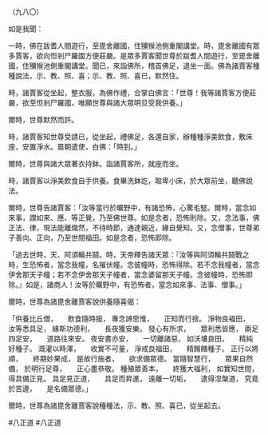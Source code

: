 （九八〇）

如是我聞：

一時，佛在跋耆人間遊行，至毘舍離國，住獼猴池側重閣講堂。時，毘舍離國有眾多賈客，欲向怛剎尸羅國方便莊嚴。是眾多賈客聞世尊於跋耆人間遊行，至毘舍離國，住獼猴池側重閣講堂。聞已，來詣佛所，稽首佛足，退坐一面。佛為諸賈客種種說法，示、教、照、喜；示、教、照、喜已，默然住。

時，諸賈客從坐起，整衣服，為佛作禮，合掌白佛言：「世尊！我等諸賈客方便莊嚴，欲至怛剎尸羅國，唯願世尊與諸大眾明旦受我供養。」

爾時，世尊默然而許。

時，諸賈客知世尊受請已，從坐起，禮佛足，各還自家，辦種種淨美飲食，敷床座，安置淨水。晨朝遣使，白佛：「時到。」

爾時，世尊與諸大眾著衣持鉢。詣諸賈客所，就座而坐。

時，諸賈客以淨美飲食自手供養。食畢洗鉢訖，取卑小床，於大眾前坐，聽佛說法。

爾時，世尊告諸賈客：「汝等當行於曠野中，有諸恐怖，心驚毛竪。爾時，當念如來事，謂如來、應、等正覺，乃至佛世尊。如是念者，恐怖則除。又，念法事，佛正法、律，現法能離熾然，不待時節，通達親近，緣自覺知。又，念僧事，世尊弟子善向、正向，乃至世間福田。如是念者，恐怖即除。

「過去世時，天、阿須輪共鬪。時，天帝釋告諸天眾：『汝等與阿須輪共鬪戰之時，生恐怖者，當念我幢，名摧伏幢。念彼幢時，恐怖得除。若不念我幢者，當念伊舍那天子幢；若不念伊舍那天子幢者，當念婆留那天子幢。念彼幢時，恐怖即除。』如是，諸商人！汝等於曠野中，有恐怖者，當念如來事、法事、僧事。」

爾時，世尊為諸毘舍離賈客說供養隨喜偈：

「供養比丘僧，　　飲食隨時服，
專念諦思惟，　　正知而行捨。
淨物良福田，　　汝等悉具足，
緣斯功德利，　　長夜獲安樂。
發心有所求，　　眾利悉皆應，
兩足四足安，　　道路往來安。
夜安晝亦安，　　一切離諸惡，
如沃壤良田，　　精純好種子。
溉灌以時澤，　　收實不可量，
淨戒良福田，　　精餚饍種子。
正行以將順，　　終期妙果成，
是故行施者，　　欲求備眾德。
當隨智慧行，　　眾果自然備，
於明行足尊，　　正心盡恭敬。
種殖眾善本，　　終獲大福利，
如實知世間，　　得具備正見。
具足見正道，　　具足而昇進，
遠離一切垢，　　逮得涅槃道，
究竟於苦邊，　　是名備眾德。」

爾時，世尊為諸毘舍離賈客說種種法，示、教、照、喜已，從坐起去。




#八正道
#八正道
